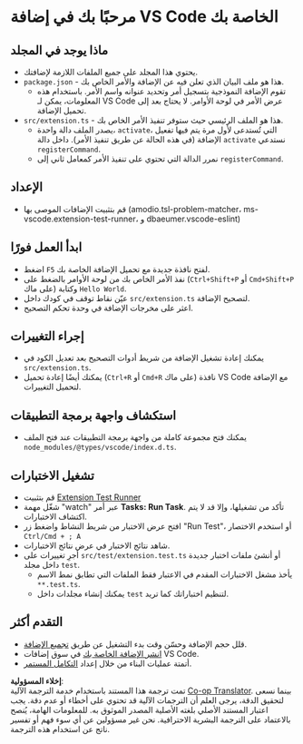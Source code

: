 <!--
CO_OP_TRANSLATOR_METADATA:
{
  "original_hash": "62b2632720dd39ef391d6b60b9b4bfb8",
  "translation_date": "2025-05-07T10:16:01+00:00",
  "source_file": "code/07.Lab/01/Apple/phi3ext/vsc-extension-quickstart.md",
  "language_code": "ar"
}
-->
# مرحبًا بك في إضافة VS Code الخاصة بك

## ماذا يوجد في المجلد

* يحتوي هذا المجلد على جميع الملفات اللازمة لإضافتك.
* `package.json` - هذا هو ملف البيان الذي تعلن فيه عن الإضافة والأمر الخاص بك.
  * تقوم الإضافة النموذجية بتسجيل أمر وتحديد عنوانه واسم الأمر. باستخدام هذه المعلومات، يمكن لـ VS Code عرض الأمر في لوحة الأوامر. لا يحتاج بعد إلى تحميل الإضافة.
* `src/extension.ts` - هذا هو الملف الرئيسي حيث ستوفر تنفيذ الأمر الخاص بك.
  * يصدر الملف دالة واحدة، `activate`، التي تُستدعى لأول مرة يتم فيها تفعيل الإضافة (في هذه الحالة عن طريق تنفيذ الأمر). داخل دالة `activate` نستدعي `registerCommand`.
  * نمرر الدالة التي تحتوي على تنفيذ الأمر كمعامل ثاني إلى `registerCommand`.

## الإعداد

* قم بتثبيت الإضافات الموصى بها (amodio.tsl-problem-matcher، ms-vscode.extension-test-runner، و dbaeumer.vscode-eslint)


## ابدأ العمل فورًا

* اضغط `F5` لفتح نافذة جديدة مع تحميل الإضافة الخاصة بك.
* نفذ الأمر الخاص بك من لوحة الأوامر بالضغط على (`Ctrl+Shift+P` أو `Cmd+Shift+P` على ماك) وكتابة `Hello World`.
* عيّن نقاط توقف في كودك داخل `src/extension.ts` لتصحيح الإضافة.
* اعثر على مخرجات الإضافة في وحدة تحكم التصحيح.

## إجراء التغييرات

* يمكنك إعادة تشغيل الإضافة من شريط أدوات التصحيح بعد تعديل الكود في `src/extension.ts`.
* يمكنك أيضًا إعادة تحميل (`Ctrl+R` أو `Cmd+R` على ماك) نافذة VS Code مع الإضافة لتحميل التغييرات.

## استكشاف واجهة برمجة التطبيقات

* يمكنك فتح مجموعة كاملة من واجهة برمجة التطبيقات عند فتح الملف `node_modules/@types/vscode/index.d.ts`.

## تشغيل الاختبارات

* قم بتثبيت [Extension Test Runner](https://marketplace.visualstudio.com/items?itemName=ms-vscode.extension-test-runner)
* شغّل مهمة "watch" عبر أمر **Tasks: Run Task**. تأكد من تشغيلها، وإلا قد لا يتم اكتشاف الاختبارات.
* افتح عرض الاختبار من شريط النشاط واضغط زر "Run Test"، أو استخدم الاختصار `Ctrl/Cmd + ; A`
* شاهد نتائج الاختبار في عرض نتائج الاختبارات.
* أجرِ تغييرات على `src/test/extension.test.ts` أو أنشئ ملفات اختبار جديدة داخل مجلد `test`.
  * يأخذ مشغل الاختبارات المقدم في الاعتبار فقط الملفات التي تطابق نمط الاسم `**.test.ts`.
  * يمكنك إنشاء مجلدات داخل `test` لتنظيم اختباراتك كما تريد.

## التقدم أكثر

* قلل حجم الإضافة وحسّن وقت بدء التشغيل عن طريق [تجميع الإضافة](https://code.visualstudio.com/api/working-with-extensions/bundling-extension).
* [انشر الإضافة الخاصة بك](https://code.visualstudio.com/api/working-with-extensions/publishing-extension) في سوق إضافات VS Code.
* أتمتة عمليات البناء من خلال إعداد [التكامل المستمر](https://code.visualstudio.com/api/working-with-extensions/continuous-integration).

**إخلاء المسؤولية**:  
تمت ترجمة هذا المستند باستخدام خدمة الترجمة الآلية [Co-op Translator](https://github.com/Azure/co-op-translator). بينما نسعى لتحقيق الدقة، يرجى العلم أن الترجمات الآلية قد تحتوي على أخطاء أو عدم دقة. يجب اعتبار المستند الأصلي بلغته الأصلية المصدر الموثوق به. للمعلومات الهامة، يُنصح بالاعتماد على الترجمة البشرية الاحترافية. نحن غير مسؤولين عن أي سوء فهم أو تفسير ناتج عن استخدام هذه الترجمة.